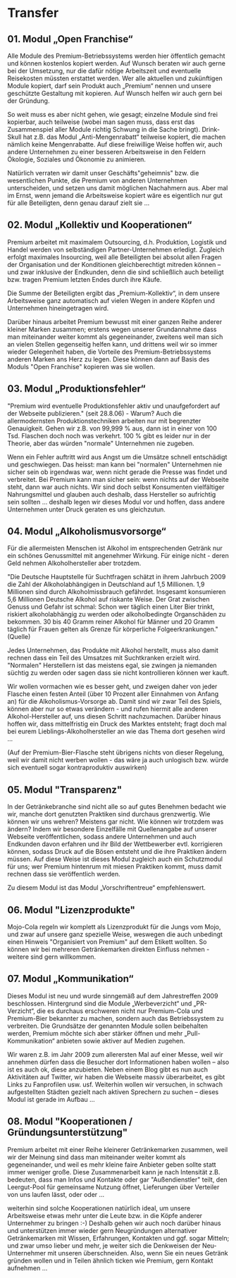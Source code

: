 # Transfer



## 01. Modul „Open Franchise“

Alle Module des Premium-Betriebssystems werden hier öffentlich gemacht und können kostenlos kopiert werden. Auf Wunsch beraten wir auch gerne bei der Umsetzung, nur die dafür nötige Arbeitszeit und eventuelle Reisekosten müssten erstattet werden. Wer alle aktuellen und zukünftigen Module kopiert, darf sein Produkt auch „Premium“ nennen und unsere geschützte Gestaltung mit kopieren. Auf Wunsch helfen wir auch gern bei der Gründung. 


So weit muss es aber nicht gehen, wie gesagt; einzelne Module sind frei kopierbar, auch teilweise (wobei man sagen muss, dass erst das Zusammenspiel aller Module richtig Schwung in die Sache bringt). Drink-Skull hat z.B. das Modul „Anti-Mengenrabatt“ teilweise kopiert, die machen nämlich keine Mengenrabatte. Auf diese freiwillige Weise hoffen wir, auch andere Unternehmen zu einer besseren Arbeitsweise in den Feldern Ökologie, Soziales und Ökonomie zu animieren.


Natürlich verraten wir damit unser Geschäfts"geheimnis" bzw. die wesentlichen Punkte, die Premium von anderen Unternehmen unterscheiden, und setzen uns damit möglichen Nachahmern aus. Aber mal im Ernst, wenn jemand die Arbeitsweise kopiert wäre es eigentlich nur gut für alle Beteiligten, denn genau darauf zielt sie ... 



## 02. Modul „Kollektiv und Kooperationen“

Premium arbeitet mit maximalem Outsourcing, d.h. Produktion, Logistik und Handel werden von selbständigen Partner-Unternehmen erledigt. Zugleich erfolgt maximales Insourcing, weil alle Beteiligten bei absolut allen Fragen der Organisation und der Konditionen gleichberechtigt mitreden können – und zwar inklusive der Endkunden, denn die sind schließlich auch beteiligt bzw. tragen Premium letzten Endes durch ihre Käufe. 


Die Summe der Beteiligten ergibt das „Premium-Kollektiv“, in dem unsere Arbeitsweise ganz automatisch auf vielen Wegen in andere Köpfen und Unternehmen hineingetragen wird. 


Darüber hinaus arbeitet Premium bewusst mit einer ganzen Reihe anderer kleiner Marken zusammen; erstens wegen unserer Grundannahme dass man miteinander weiter kommt als gegeneinander, zweitens weil man sich an vielen Stellen gegenseitig helfen kann, und drittens weil wir so immer wieder Gelegenheit haben, die Vorteile des Premium-Betriebssystems anderen Marken ans Herz zu legen. Diese können dann auf Basis des Moduls "Open Franchise" kopieren was sie wollen.



## 03. Modul „Produktionsfehler“

"Premium wird eventuelle Produktionsfehler aktiv und unaufgefordert auf der Webseite publizieren." (seit 28.8.06) - Warum? Auch die allermodernsten Produktionstechniken arbeiten nur mit begrenzter Genauigkeit. Gehen wir z.B. von 99,999 % aus, dann ist in einer von 100 Tsd. Flaschen doch noch was verkehrt. 100 % gibt es leider nur in der Theorie, aber das würden "normale" Unternehmen nie zugeben. 


Wenn ein Fehler auftritt wird aus Angst um die Umsätze schnell entschädigt und geschwiegen. Das heisst: man kann bei "normalen" Unternehmen nie sicher sein ob irgendwas war, wenn nicht gerade die Presse was findet und verbreitet. Bei Premium kann man sicher sein: wenn nichts auf der Webseite steht, dann war auch nichts. Wir sind doch selbst Konsumenten vielfältiger Nahrungsmittel und glauben auch deshalb, dass Hersteller so aufrichtig sein sollten ... deshalb legen wir dieses Modul vor und hoffen, dass andere Unternehmen unter Druck geraten es uns gleichzutun.



## 04. Modul „Alkoholismusvorsorge“

Für die allermeisten Menschen ist Alkohol im entsprechenden Getränk nur ein schönes Genussmittel mit angenehmer Wirkung. Für einige nicht - deren Geld nehmen Alkoholhersteller aber trotzdem. 


"Die Deutsche Hauptstelle für Suchtfragen schätzt in ihrem Jahrbuch 2009 die Zahl der Alkoholabhängigen in Deutschland auf 1,5 Millionen. 1,9 Millionen sind durch Alkoholmissbrauch gefährdet. Insgesamt konsumieren 5,6 Millionen Deutsche Alkohol auf riskante Weise. Der Grat zwischen Genuss und Gefahr ist schmal: Schon wer täglich einen Liter Bier trinkt, riskiert alkoholabhängig zu werden oder alkoholbedingte Organschäden zu bekommen. 30 bis 40 Gramm reiner Alkohol für Männer und 20 Gramm täglich für Frauen gelten als Grenze für körperliche Folgeerkrankungen." (Quelle)


Jedes Unternehmen, das Produkte mit Alkohol herstellt, muss also damit rechnen dass ein Teil des Umsatzes mit Suchtkranken erzielt wird. "Normalen" Herstellern ist das meistens egal, sie zwingen ja niemanden süchtig zu werden oder sagen dass sie nicht kontrollieren können wer kauft.  


Wir wollen vormachen wie es besser geht, und zweigen daher von jeder Flasche einen festen Anteil (über 10 Prozent aller Einnahmen von Anfang an) für die Alkoholismus-Vorsorge ab. Damit sind wir zwar Teil des Spiels, können aber nur so etwas verändern - und rufen hiermit alle anderen Alkohol-Hersteller auf, uns diesen Schritt nachzumachen. Darüber hinaus hoffen wir, dass mittelfristig ein Druck des Marktes entsteht; fragt doch mal bei eurem Lieblings-Alkoholhersteller an wie das Thema dort gesehen wird ... 


(Auf der Premium-Bier-Flasche steht übrigens nichts von dieser Regelung, weil wir damit nicht werben wollen - das wäre ja auch unlogisch bzw. würde sich eventuell sogar kontraproduktiv auswirken)



## 05. Modul "Transparenz"

In der Getränkebranche sind nicht alle so auf gutes Benehmen bedacht wie wir, manche dort genutzten Praktiken sind durchaus grenzwertig. Wie können wir uns wehren? Meistens gar nicht. Wie können wir trotzdem was ändern? Indem wir besondere Einzelfälle mit Quellenangabe auf unserer Webseite veröffentlichen, sodass andere Unternehmen und auch Endkunden davon erfahren und ihr Bild der Wettbewerber evtl. korrigieren können, sodass Druck auf die Bösen entsteht und die ihre Praktiken ändern müssen. Auf diese Weise ist dieses Modul zugleich auch ein Schutzmodul für uns; wer Premium hintenrum mit miesen Praktiken kommt, muss damit rechnen dass sie veröffentlich werden.


Zu diesem Modul ist das Modul „Vorschriftentreue“ empfehlenswert.



## 06. Modul "Lizenzprodukte"

Mojo-Cola regeln wir komplett als Lizenzprodukt für die Jungs vom Mojo, und zwar auf unsere ganz spezielle Weise, weswegen die auch unbedingt einen Hinweis "Organisiert von Premium" auf dem Etikett wollten. So können wir bei mehreren Getränkemarken direkten Einfluss nehmen - weitere sind gern willkommen.



## 07. Modul „Kommunikation“

Dieses Modul ist neu und wurde sinngemäß auf dem Jahrestreffen 2009 beschlossen. Hintergrund sind die Module „Werbeverzicht“ und „PR-Verzicht“, die es durchaus erschweren nicht nur Premium-Cola und Premium-Bier bekannter zu machen, sondern auch das Betriebssystem zu verbreiten. Die Grundsätze der genannten Module sollen beibehalten werden, Premium möchte sich aber stärker öffnen und mehr „Pull-Kommunikation“ anbieten sowie aktiver auf Medien zugehen. 


Wir waren z.B. im Jahr 2009 zum allerersten Mal auf einer Messe, weil wir annehmen dürfen dass die Besucher dort Informationen haben wollen – also ist es auch ok, diese anzubieten. Neben einem Blog gibt es nun auch Aktivitäten auf Twitter, wir haben die Webseite massiv überarbeitet, es gibt Links zu Fanprofilen usw. usf. Weiterhin wollen wir versuchen, in schwach aufgestellten Städten gezielt nach aktiven Sprechern zu suchen – dieses Modul ist gerade im Aufbau …



## 08. Modul "Kooperationen / Gründungsunterstützung"

Premium arbeitet mit einer Reihe kleinerer Getränkemarken zusammen, weil wir der Meinung sind dass man miteinander weiter kommt als gegeneinander, und weil es mehr kleine faire Anbieter geben sollte statt immer weniger große. Diese Zusammenarbeit kann je nach Intensität z.B. bedeuten, dass man Infos und Kontakte oder gar "Außendienstler" teilt, den Leergut-Pool für gemeinsame Nutzung öffnet, Lieferungen über Verteiler von uns laufen lässt, oder oder ... 


weiterhin sind solche Kooperationen natürlich ideal, um unsere Arbeitsweise etwas mehr unter die Leute bzw. in die Köpfe anderer Unternehmer zu bringen :-) Deshalb gehen wir auch noch darüber hinaus und unterstützen immer wieder gern Neugründungen alternativer Getränkemarken mit Wissen, Erfahrungen, Kontakten und ggf. sogar Mitteln; und zwar umso lieber und mehr, je weiter sich die Denkweisen der Neu-Unternehmer mit unseren überschneiden. Also, wenn Sie ein neues Getränk gründen wollen und in Teilen ähnlich ticken wie Premium, gern Kontakt aufnehmen ...

